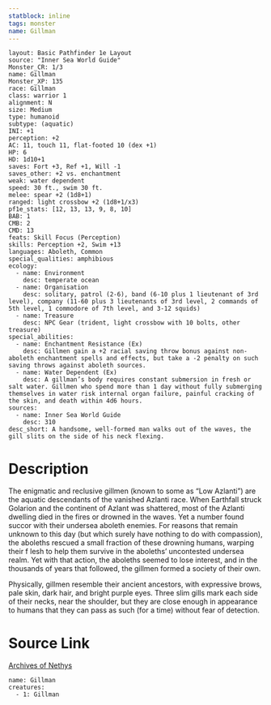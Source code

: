 ```yaml
---
statblock: inline
tags: monster
name: Gillman
---
```

```statblock
layout: Basic Pathfinder 1e Layout
source: "Inner Sea World Guide"
Monster_CR: 1/3
name: Gillman
Monster_XP: 135
race: Gillman
class: warrior 1
alignment: N
size: Medium
type: humanoid
subtype: (aquatic)
INI: +1
perception: +2
AC: 11, touch 11, flat-footed 10 (dex +1)
HP: 6
HD: 1d10+1
saves: Fort +3, Ref +1, Will -1
saves_other: +2 vs. enchantment
weak: water dependent
speed: 30 ft., swim 30 ft.
melee: spear +2 (1d8+1)
ranged: light crossbow +2 (1d8+1/x3)
pf1e_stats: [12, 13, 13, 9, 8, 10]
BAB: 1
CMB: 2
CMD: 13
feats: Skill Focus (Perception)
skills: Perception +2, Swim +13
languages: Aboleth, Common
special_qualities: amphibious
ecology:
  - name: Environment
    desc: temperate ocean
  - name: Organisation
    desc: solitary, patrol (2-6), band (6-10 plus 1 lieutenant of 3rd level), company (11-60 plus 3 lieutenants of 3rd level, 2 commands of 5th level, 1 commodore of 7th level, and 3-12 squids)
  - name: Treasure
    desc: NPC Gear (trident, light crossbow with 10 bolts, other treasure)
special_abilities:
  - name: Enchantment Resistance (Ex)
    desc: Gillmen gain a +2 racial saving throw bonus against non-aboleth enchantment spells and effects, but take a -2 penalty on such saving throws against aboleth sources.
  - name: Water Dependent (Ex)
    desc: A gillman’s body requires constant submersion in fresh or salt water. Gillmen who spend more than 1 day without fully submerging themselves in water risk internal organ failure, painful cracking of the skin, and death within 4d6 hours.
sources:
  - name: Inner Sea World Guide
    desc: 310
desc_short: A handsome, well-formed man walks out of the waves, the gill slits on the side of his neck flexing.
```
# Description
The enigmatic and reclusive gillmen (known to some as “Low Azlanti”) are the aquatic descendants of the vanished Azlanti race. When Earthfall struck Golarion and the continent of Azlant was shattered, most of the Azlanti dwelling died in the fires or drowned in the waves. Yet a number found succor with their undersea aboleth enemies. For reasons that remain unknown to this day (but which surely have nothing to do with compassion), the aboleths rescued a small fraction of these drowning humans, warping their f lesh to help them survive in the aboleths’ uncontested undersea realm. Yet with that action, the aboleths seemed to lose interest, and in the thousands of years that followed, the gillmen formed a society of their own.

Physically, gillmen resemble their ancient ancestors, with expressive brows, pale skin, dark hair, and bright purple eyes. Three slim gills mark each side of their necks, near the shoulder, but they are close enough in appearance to humans that they can pass as such (for a time) without fear of detection.
# Source Link
[Archives of Nethys](https://aonprd.com/MonsterDisplay.aspx?ItemName=Gillman)
```encounter-table
name: Gillman
creatures:
  - 1: Gillman
```
